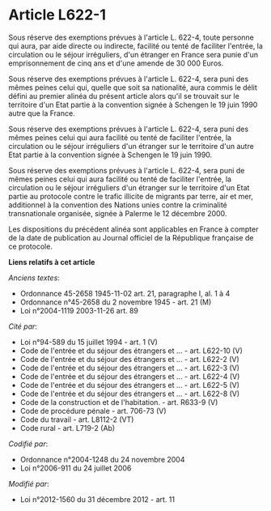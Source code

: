 # Article L622-1

Sous réserve des exemptions prévues à l'article L. 622-4, toute personne qui aura, par aide directe ou indirecte, facilité ou
tenté de faciliter l'entrée, la circulation ou le séjour irréguliers, d'un étranger en France sera punie d'un emprisonnement
de cinq ans et d'une amende de 30 000 Euros. 

Sous réserve des exemptions prévues à l'article L. 622-4, sera puni des mêmes peines celui qui, quelle que soit sa
nationalité, aura commis le délit défini au premier alinéa du présent article alors qu'il se trouvait sur le territoire d'un
Etat partie à la convention signée à Schengen le 19 juin 1990 autre que la France. 

Sous réserve des exemptions prévues à l'article L. 622-4, sera puni des mêmes peines celui qui aura facilité ou tenté de
faciliter l'entrée, la circulation ou le séjour irréguliers d'un étranger sur le territoire d'un autre Etat partie à la
convention signée à Schengen le 19 juin 1990. 

Sous réserve des exemptions prévues à l'article L. 622-4, sera puni de mêmes peines celui qui aura facilité ou tenté de
faciliter l'entrée, la circulation ou le séjour irréguliers d'un étranger sur le territoire d'un Etat partie au protocole
contre le trafic illicite de migrants par terre, air et mer, additionnel à la convention des Nations unies contre la
criminalité transnationale organisée, signée à Palerme le 12 décembre 2000. 

Les dispositions du précédent alinéa sont applicables en France à compter de la date de publication au Journal officiel de la
République française de ce protocole.

**Liens relatifs à cet article**

_Anciens textes_:

  - Ordonnance 45-2658 1945-11-02 art. 21, paragraphe I, al. 1 à 4
  - Ordonnance n°45-2658 du 2 novembre 1945 - art. 21 (M)
  - Loi n°2004-1119 2003-11-26 art. 89

_Cité par_:

  - Loi n°94-589 du 15 juillet 1994 - art. 1 (V)
  - Code de l'entrée et du séjour des étrangers et ... - art. L622-10 (V)
  - Code de l'entrée et du séjour des étrangers et ... - art. L622-2 (V)
  - Code de l'entrée et du séjour des étrangers et ... - art. L622-3 (V)
  - Code de l'entrée et du séjour des étrangers et ... - art. L622-4 (V)
  - Code de l'entrée et du séjour des étrangers et ... - art. L622-5 (V)
  - Code de l'entrée et du séjour des étrangers et ... - art. L622-8 (V)
  - Code de la construction et de l'habitation. - art. R633-9 (V)
  - Code de procédure pénale - art. 706-73 (V)
  - Code du travail - art. L8112-2 (VT)
  - Code rural - art. L719-2 (Ab)

_Codifié par_:

  - Ordonnance n°2004-1248 du 24 novembre 2004
  - Loi n°2006-911 du 24 juillet 2006

_Modifié par_:

  - Loi n°2012-1560 du 31 décembre 2012 - art. 11

